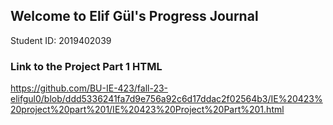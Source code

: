 ## Welcome to Elif Gül's Progress Journal
Student ID: 2019402039
### Link to the Project Part 1 HTML
https://github.com/BU-IE-423/fall-23-elifgul0/blob/ddd5336241fa7d9e756a92c6d17ddac2f02564b3/IE%20423%20project%20part%201/IE%20423%20Project%20Part%201.html

